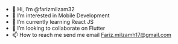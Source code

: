 - 👋 Hi, I’m @farizmilzam32
- 👀 I’m interested in Mobile Development
- 🌱 I’m currently learning React JS
- 💞️ I’m looking to collaborate on Flutter 
- 📫 How to reach me send me email Fariz.milzamh17@gmail.com

<!---
farizmilzam32/farizmilzam32 is a ✨ special ✨ repository because its `README.md` (this file) appears on your GitHub profile.
You can click the Preview link to take a look at your changes.
--->
